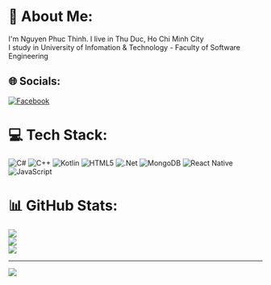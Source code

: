 # 💫 About Me:
I'm Nguyen Phuc Thinh. I live in Thu Duc, Ho Chi Minh City<br>
I study in University of Infomation & Technology - Faculty of Software Engineering <br>


## 🌐 Socials:
[![Facebook](https://img.shields.io/badge/Facebook-%231877F2.svg?logo=Facebook&logoColor=white)](https://web.facebook.com/thnhngnphc/) 

# 💻 Tech Stack:
![C#](https://img.shields.io/badge/c%23-%23239120.svg?style=for-the-badge&logo=csharp&logoColor=white) ![C++](https://img.shields.io/badge/c++-%2300599C.svg?style=for-the-badge&logo=c%2B%2B&logoColor=white) ![Kotlin](https://img.shields.io/badge/kotlin-%237F52FF.svg?style=for-the-badge&logo=kotlin&logoColor=white) ![HTML5](https://img.shields.io/badge/html5-%23E34F26.svg?style=for-the-badge&logo=html5&logoColor=white) ![.Net](https://img.shields.io/badge/.NET-5C2D91?style=for-the-badge&logo=.net&logoColor=white) ![MongoDB](https://img.shields.io/badge/MongoDB-%234ea94b.svg?style=for-the-badge&logo=mongodb&logoColor=white) ![React Native](https://img.shields.io/badge/react_native-%2320232a.svg?style=for-the-badge&logo=react&logoColor=%2361DAFB) ![JavaScript](https://img.shields.io/badge/javascript-%23323330.svg?style=for-the-badge&logo=javascript&logoColor=%23F7DF1E)
# 📊 GitHub Stats:
![](https://github-readme-stats.vercel.app/api?username=timothyagile&theme=radical&hide_border=false&include_all_commits=true&count_private=true)<br/>
![](https://github-readme-streak-stats.herokuapp.com/?user=timothyagile&theme=radical&hide_border=false)<br/>
![](https://github-readme-stats.vercel.app/api/top-langs/?username=timothyagile&theme=radical&hide_border=false&include_all_commits=true&count_private=true&layout=compact)

---
[![](https://visitcount.itsvg.in/api?id=timothyagile&icon=0&color=0)](https://visitcount.itsvg.in)

<!-- Proudly created with GPRM ( https://gprm.itsvg.in ) -->
